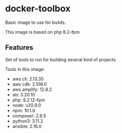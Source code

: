 # docker-toolbox

Basic image to use for builds.

This image is based on php 8.2-fpm

## Features

Set of tools to run for building several kind of projects.

Tools in this image:
* aws cli: 2.13.35
* aws cdk: 2.108.0
* aws amplify: 12.8.2
* eb: 3.20.10
* php: 8.2.12-fpm
* node: v20.9.0
* npm: 10.1.0
* composer: 2.6.5
* python3: 3.11.2
* ansible: 2.16.0
